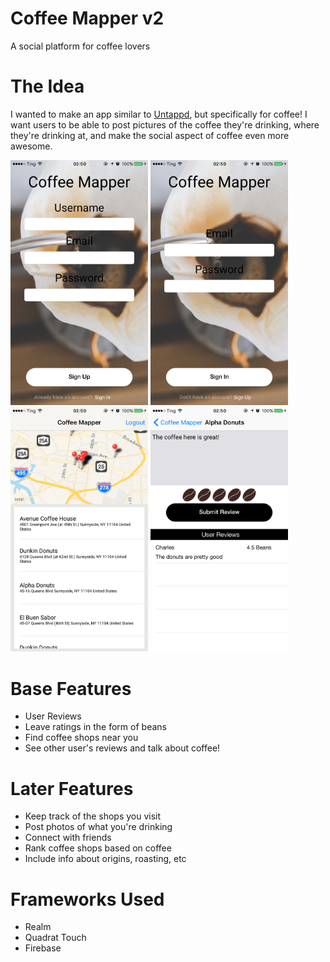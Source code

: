 # Coffee Mapper v2 
A social platform for coffee lovers

# The Idea
I wanted to make an app similar to <a href="https://untappd.com">Untappd</a>, but specifically for coffee! I want users to be able to post pictures of the coffee they're drinking, where they're drinking at, and make the social aspect of coffee even more awesome.

<img src="https://github.com/charleshkang/Coffee-Mapper/blob/master/Images/CM1.png" width="220" />
<img src="https://github.com/charleshkang/Coffee-Mapper/blob/master/Images/CM2.png" width="220" />
<img src="https://github.com/charleshkang/Coffee-Mapper/blob/master/Images/CM3.png" width="220" />
<img src="https://github.com/charleshkang/Coffee-Mapper/blob/master/Images/CM4.png" width="220" />

# Base Features
<ul>
  <li>User Reviews</li>
  <li>Leave ratings in the form of beans</li>
  <li>Find coffee shops near you</li>
  <li>See other user's reviews and talk about coffee!</li>
</ul>

# Later Features
<ul>
  <li>Keep track of the shops you visit</li>
  <li>Post photos of what you're drinking</li>
  <li>Connect with friends</li>
  <li>Rank coffee shops based on coffee</li>
  <li>Include info about origins, roasting, etc</li>
</ul>

# Frameworks Used
<ul>
  <li>Realm</li>
  <li>Quadrat Touch</li>
  <li>Firebase</li>
</ul>
